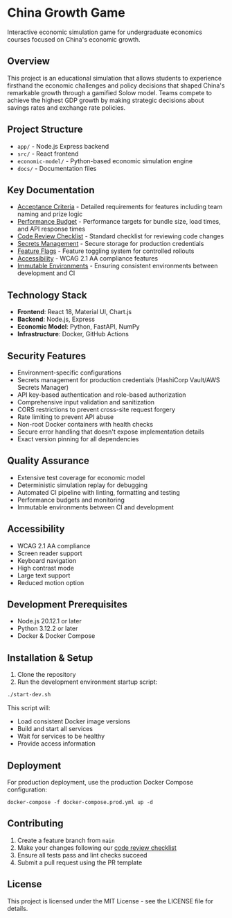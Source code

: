 # China Growth Game

Interactive economic simulation game for undergraduate economics courses focused on China's economic growth.

## Overview

This project is an educational simulation that allows students to experience firsthand the economic challenges and policy decisions that shaped China's remarkable growth through a gamified Solow model. Teams compete to achieve the highest GDP growth by making strategic decisions about savings rates and exchange rate policies.

## Project Structure

- `app/` - Node.js Express backend
- `src/` - React frontend
- `economic-model/` - Python-based economic simulation engine
- `docs/` - Documentation files

## Key Documentation

- [Acceptance Criteria](docs/acceptance-criteria.md) - Detailed requirements for features including team naming and prize logic
- [Performance Budget](docs/performance-budget.md) - Performance targets for bundle size, load times, and API response times
- [Code Review Checklist](docs/code-review-checklist.md) - Standard checklist for reviewing code changes
- [Secrets Management](app/config/secrets.js) - Secure storage for production credentials
- [Feature Flags](app/config/featureFlags.js) - Feature toggling system for controlled rollouts
- [Accessibility](src/components/common/AccessibilityProvider.jsx) - WCAG 2.1 AA compliance features
- [Immutable Environments](docs/immutable-environments.md) - Ensuring consistent environments between development and CI

## Technology Stack

- **Frontend**: React 18, Material UI, Chart.js
- **Backend**: Node.js, Express
- **Economic Model**: Python, FastAPI, NumPy
- **Infrastructure**: Docker, GitHub Actions

## Security Features

- Environment-specific configurations
- Secrets management for production credentials (HashiCorp Vault/AWS Secrets Manager)
- API key-based authentication and role-based authorization
- Comprehensive input validation and sanitization
- CORS restrictions to prevent cross-site request forgery
- Rate limiting to prevent API abuse
- Non-root Docker containers with health checks
- Secure error handling that doesn't expose implementation details
- Exact version pinning for all dependencies

## Quality Assurance

- Extensive test coverage for economic model
- Deterministic simulation replay for debugging
- Automated CI pipeline with linting, formatting and testing
- Performance budgets and monitoring
- Immutable environments between CI and development

## Accessibility

- WCAG 2.1 AA compliance
- Screen reader support
- Keyboard navigation
- High contrast mode
- Large text support
- Reduced motion option

## Development Prerequisites

- Node.js 20.12.1 or later
- Python 3.12.2 or later
- Docker & Docker Compose

## Installation & Setup

1. Clone the repository
2. Run the development environment startup script:

```bash
./start-dev.sh
```

This script will:
- Load consistent Docker image versions
- Build and start all services
- Wait for services to be healthy
- Provide access information

## Deployment

For production deployment, use the production Docker Compose configuration:

```
docker-compose -f docker-compose.prod.yml up -d
```

## Contributing

1. Create a feature branch from `main`
2. Make your changes following our [code review checklist](docs/code-review-checklist.md)
3. Ensure all tests pass and lint checks succeed
4. Submit a pull request using the PR template

## License

This project is licensed under the MIT License - see the LICENSE file for details.

